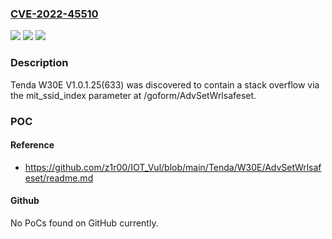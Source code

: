 ### [CVE-2022-45510](https://cve.mitre.org/cgi-bin/cvename.cgi?name=CVE-2022-45510)
![](https://img.shields.io/static/v1?label=Product&message=n%2Fa&color=blue)
![](https://img.shields.io/static/v1?label=Version&message=n%2Fa&color=blue)
![](https://img.shields.io/static/v1?label=Vulnerability&message=n%2Fa&color=brighgreen)

### Description

Tenda W30E V1.0.1.25(633) was discovered to contain a stack overflow via the mit_ssid_index parameter at /goform/AdvSetWrlsafeset.

### POC

#### Reference
- https://github.com/z1r00/IOT_Vul/blob/main/Tenda/W30E/AdvSetWrlsafeset/readme.md

#### Github
No PoCs found on GitHub currently.

